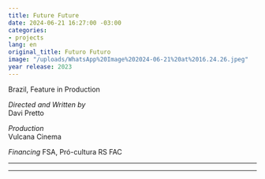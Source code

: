 ```yaml
---
title: Future Future
date: 2024-06-21 16:27:00 -03:00
categories:
- projects
lang: en
original_title: Futuro Futuro
image: "/uploads/WhatsApp%20Image%202024-06-21%20at%2016.24.26.jpeg"
year release: 2023
---
```


Brazil, Feature in Production

_Directed and Written by_  
Davi Pretto

_Production_  
Vulcana Cinema

_Financing_
FSA, Pró-cultura RS FAC

---

---
